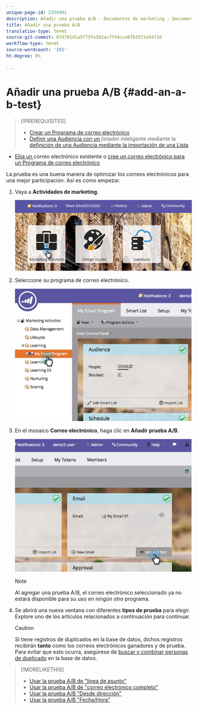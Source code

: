 ```yaml
---
unique-page-id: 2359491
description: Añadir una prueba A/B - Documentos de marketing - Documentación del producto
title: Añadir una prueba A/B
translation-type: tm+mt
source-git-commit: 074701d1a5f75fe592ac7f44cce6fb3571e94710
workflow-type: tm+mt
source-wordcount: '191'
ht-degree: 0%

---
```



# Añadir una prueba A/B {#add-an-a-b-test}

>[!PREREQUISITES]
>
>* [Crear un Programa de correo electrónico](../../../../../product-docs/email-marketing/email-programs/creating-an-email-program/create-an-email-program.md)
>* [Definir una Audiencia con un ](../../../../../product-docs/email-marketing/email-programs/managing-people-in-email-programs/define-an-audience-with-a-smart-list.md) listador inteligente mediante la  [definición de una Audiencia mediante la importación de una Lista](../../../../../product-docs/email-marketing/email-programs/managing-people-in-email-programs/define-an-audience-by-importing-a-list.md)

   >
   >
* [Elija un ](../../../../../product-docs/email-marketing/email-programs/email-program-actions/choose-an-existing-email.md) correo electrónico existente o  [cree un correo electrónico para un Programa de correo electrónico](../../../../../product-docs/email-marketing/email-programs/email-program-actions/create-an-email-for-an-email-program.md)

>



La prueba es una buena manera de optimizar los correos electrónicos para una mejor participación. Así es como empezar.

1. Vaya a **Actividades de marketing**.

   ![](assets/login-marketing-activities.png)

1. Seleccione su programa de correo electrónico.

   ![](assets/selectemailprogram.jpg)

1. En el mosaico **Correo electrónico**, haga clic en **Añadir prueba A/B**.

   ![](assets/image2014-9-12-14-3a39-3a29.png)

   >[!NOTE]
   >
   >Al agregar una prueba A/B, el correo electrónico seleccionado ya no estará disponible para su uso en ningún otro programa.

1. Se abrirá una nueva ventana con diferentes **tipos de prueba** para elegir. Explore uno de los artículos relacionados a continuación para continuar.

   >[!CAUTION]
   >
   >Si tiene registros de duplicados en la base de datos, dichos registros recibirán **tanto** como los correos electrónicos ganadores y de prueba. Para evitar que esto ocurra, asegúrese de [buscar y combinar personas de duplicado](http://docs.marketo.com/x/G4EI) en la base de datos.

>[!MORELIKETHIS]
>
>* [Usar la prueba A/B de &quot;línea de asunto&quot;](use-subject-line-a-b-testing.md)
>* [Usar la prueba A/B de &quot;correo electrónico completo&quot;](use-whole-email-a-b-testing.md)
>* [Usar la prueba A/B &quot;Desde dirección&quot;](use-from-address-a-b-testing.md)
>* [Usar la prueba A/B &quot;Fecha/Hora&quot;](use-date-time-a-b-testing.md)

>




